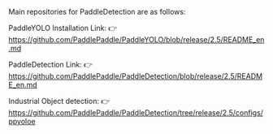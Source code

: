 
Main repositories for PaddleDetection are as follows: 

PaddleYOLO Installation Link:
👉 https://github.com/PaddlePaddle/PaddleYOLO/blob/release/2.5/README_en.md

PaddleDetection Link:
👉 https://github.com/PaddlePaddle/PaddleDetection/blob/release/2.5/README_en.md

Industrial Object detection:
👉 https://github.com/PaddlePaddle/PaddleDetection/tree/release/2.5/configs/ppyoloe

